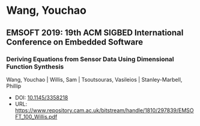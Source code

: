 # Wang, Youchao

## EMSOFT 2019: 19th ACM SIGBED International Conference on Embedded Software

### Deriving Equations from Sensor Data Using Dimensional Function Synthesis
Wang, Youchao | Willis, Sam | Tsoutsouras, Vasileios | Stanley-Marbell, Phillip
* DOI: [10.1145/3358218](https://doi.org/10.1145/3358218)
* URL: <https://www.repository.cam.ac.uk/bitstream/handle/1810/297839/EMSOFT_100_Willis.pdf>

